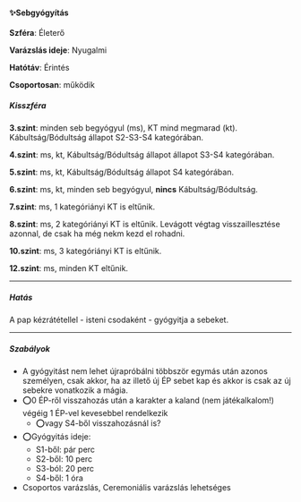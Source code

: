 #### ✨Sebgyógyítás

**Szféra**: Életerő

**Varázslás ideje**: Nyugalmi

**Hatótáv**: Érintés

**Csoportosan**: működik 

##### Kisszféra

**3.szint**: minden seb begyógyul (ms), KT mind megmarad (kt). Kábultság/Bódultság állapot S2-S3-S4 kategórában.

**4.szint**: ms, kt,  Kábultság/Bódultság állapot állapot S3-S4 kategórában.

**5.szint**: ms, kt, Kábultság/Bódultság állapot S4 kategórában.

**6.szint**: ms, kt, minden seb begyógyul, **nincs** Kábultság/Bódultság.

**7.szint**: ms, 1 kategóriányi KT is eltűnik.

**8.szint**: ms, 2 kategóriányi KT is eltűnik. Levágott végtag visszaillesztése azonnal, de csak ha még nekm kezd el rohadni.

**10.szint**: ms, 3 kategóriányi KT is eltűnik.

**12.szint**: ms, minden KT eltűnik.

---
##### Hatás

A pap kézrátétellel - isteni csodaként - gyógyitja a sebeket.

---
##### Szabályok

- A gyógyitást nem lehet újrapróbálni többször egymás után azonos személyen, csak akkor, ha az illető új ÉP sebet kap és akkor is csak az új sebekre vonatkozik a mágia.
- ⭕0 ÉP-ről visszahozás után a karakter a kaland (nem játékalkalom!) végéig 1 ÉP-vel kevesebbel rendelkezik
  - ⭕vagy S4-ből visszahozásnál is?
- ⭕Gyógyitás ideje:
  - S1-ből: pár perc
  - S2-ből: 10 perc
  - S3-ból: 20 perc
  - S4-ből: 1 óra
- Csoportos varázslás, Ceremoniális varázslás lehetséges
